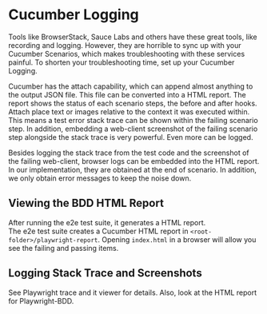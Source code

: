 # Cucumber Logging

Tools like BrowserStack, Sauce Labs and others have these great tools, like
recording and logging. However, they are horrible to sync up with your
Cucumber Scenarios, which makes troubleshooting with these services painful.
To shorten your troubleshooting time, set up your Cucumber Logging.

Cucumber has the attach capability, which can append almost anything to the
output JSON file. This file can be converted into a HTML report. The report
shows the status of each scenario steps, the before and after hooks. Attach
place text or images relative to the context it was executed within. This means
a test error stack trace can be shown within the failing scenario step. In
addition, embedding a web-client screenshot of the failing scenario step
alongside the stack trace is very powerful. Even more can be logged.

Besides logging the stack trace from the test code and the screenshot of the
failing web-client, browser logs can be embedded into the HTML report.  
In our implementation, they are obtained at the end of scenario. In addition,
we only obtain error messages to keep the noise down.

## Viewing the BDD HTML Report

After running the e2e test suite, it generates a HTML report.  
The e2e test suite creates a Cucumber HTML report in
`<root-folder>/playwright-report`. Opening `index.html` in a browser will
allow you see the failing and passing items.

<!-- TODO need to add a failing test to describe here. -->

## Logging Stack Trace and Screenshots

See Playwright trace and it viewer for details. Also, look at the HTML report for Playwright-BDD.
